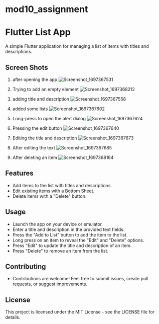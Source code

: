 # mod10_assignment

# Flutter List App

A simple Flutter application for managing a list of items with titles and descriptions.

## Screen Shots
1. after opening the app
![Screenshot_1697367531](https://github.com/ob1Kenoobi/mod10-assignment/assets/140194680/0fc7d8a6-1dec-4d06-b8fe-cf2fda214e9a)

2. Trying to add an empty element
![Screenshot_1697368212](https://github.com/ob1Kenoobi/mod10-assignment/assets/140194680/01981472-5c3b-4b8f-9500-0bd2806b3459)

3. adding title and description
![Screenshot_1697367558](https://github.com/ob1Kenoobi/mod10-assignment/assets/140194680/b2a53dfd-d44e-4f05-b1de-81a61ca05586)

4. added some lists
![Screenshot_1697367602](https://github.com/ob1Kenoobi/mod10-assignment/assets/140194680/ec54f8b1-155b-4cc1-8666-3029776bc453)

5. Long-press to open the alert dialog
![Screenshot_1697367624](https://github.com/ob1Kenoobi/mod10-assignment/assets/140194680/02853481-479c-48b5-9bb0-3a987c022d27)

6. Pressing the edit button
![Screenshot_1697367640](https://github.com/ob1Kenoobi/mod10-assignment/assets/140194680/715edee8-d11c-4c00-8bf0-ecb8e5617a1c)

7. Editing the title and description
![Screenshot_1697367673](https://github.com/ob1Kenoobi/mod10-assignment/assets/140194680/fc5647e2-dc9d-4e14-8e8e-58142d1666a8)

8. After editing the text
![Screenshot_1697367685](https://github.com/ob1Kenoobi/mod10-assignment/assets/140194680/3d9c1c00-952d-4208-9880-8ea0875a74b5)

9. After deleting an item
![Screenshot_1697368164](https://github.com/ob1Kenoobi/mod10-assignment/assets/140194680/5d7e74f7-8e39-4024-bb87-b0a3131a54bd)

## Features

- Add items to the list with titles and descriptions.
- Edit existing items with a Bottom Sheet.
- Delete items with a "Delete" button.

## Usage
- Launch the app on your device or emulator.
- Enter a title and description in the provided text fields.
- Press the "Add to List" button to add the item to the list.
- Long press on an item to reveal the "Edit" and "Delete" options.
- Press "Edit" to update the title and description of an item.
- Press "Delete" to remove an item from the list.

## Contributing
- Contributions are welcome! Feel free to submit issues, create pull requests, or suggest improvements.

## License
This project is licensed under the MIT License - see the LICENSE file for details.
